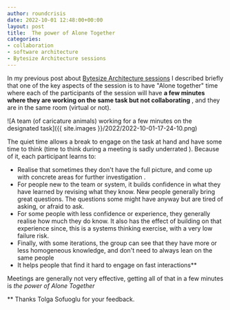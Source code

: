 ```yaml
---
author: roundcrisis
date: 2022-10-01 12:48:00+00:00
layout: post
title:  The power of Alone Together
categories:
- collaboration
- software architecture
- Bytesize Architecture sessions
---
```


In my previous post about [Bytesize Architecture sessions](http://www.roundcrisis.com/2021/09/28/bytesize-architecture-sessions/) I described briefly that one of the key aspects of the session is to have "Alone together" time where each of the participants of the session will have **a few minutes where they are working on the same task but not collaborating** , and they are in the same room (virtual or not). 


![A team (of caricature animals) working for a few minutes on the designated task]({{ site.images }}/2022/2022-10-01-17-24-10.png)

The quiet time allows a break to engage on the task at hand and have some time to think (time to think during a meeting is sadly underrated ). Because of it, each participant learns to:

* Realise that sometimes they don't have the full picture, and come up with concrete areas for further investigation .
* For people new to the team or system, it builds confidence  in what they have learned by revising what they know. New people generally bring great questions. The questions some might have anyway but are tired of asking, or afraid to ask.
* For some people with less confidence or experience, they generally realise how much they do know. It also has the effect of building on that experience since, this is a systems thinking exercise, with a very low failure risk.
* Finally, with some iterations, the group can see that they have more or less homogeneous knowledge, and don't need to always lean on the same people
* It helps people that find it hard to engage on fast interactions**
 
Meetings are generally not very effective, getting all of that in a few minutes is  _the power of Alone Together_

** Thanks Tolga Sofuoglu for your feedback.